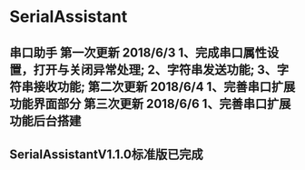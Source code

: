 ﻿# SerialAssistant
串口助手
第一次更新 2018/6/3
	1、完成串口属性设置，打开与关闭异常处理;
	2、字符串发送功能;
	3、字符串接收功能;
第二次更新 2018/6/4
	1、完善串口扩展功能界面部分
第三次更新 2018/6/6
	1、完善串口扩展功能后台搭建
----------------------------------------------------
SerialAssistantV1.1.0标准版已完成
----------------------------------------------------